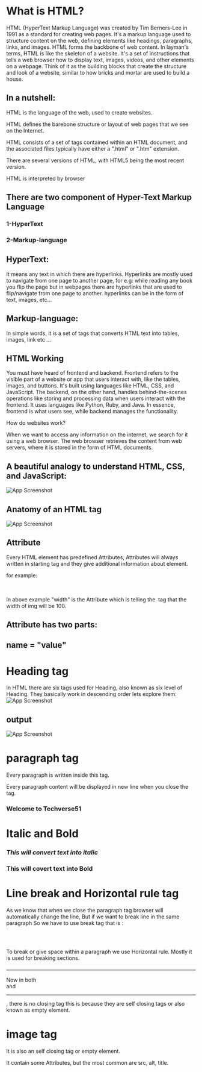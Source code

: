 #  What is HTML?
HTML (HyperText Markup Language) was created by Tim Berners-Lee in 1991 as a standard for creating web pages. It's a markup language used to structure content on the web, defining elements like headings, paragraphs, links, and images. HTML forms the backbone of web content. In layman's terms, HTML is like the skeleton of a website. It's a set of instructions that tells a web browser how to display text, images, videos, and other elements on a webpage. Think of it as the building blocks that create the structure and look of a website, similar to how bricks and mortar are used to build a house.

## In a nutshell:

HTML is the language of the web, used to create websites.

HTML defines the barebone structure or layout of web pages that we see on the Internet.

HTML consists of a set of tags contained within an HTML document, and the associated files typically have either a ".html" or ".htm" extension.

There are several versions of HTML, with HTML5 being the most recent version.

HTML is interpreted by browser

## There are two component of Hyper-Text Markup Language 
### 1-HyperText

### 2-Markup-language

## HyperText:
It means any text in which there are hyperlinks. Hyperlinks are mostly used to navigate from one page to another page, for e.g: while reading any book you flip the page but in webpages there are hyperlinks that are used to flip/navigate from one page to another.
hyperlinks can be in the form of text, images, etc...

## Markup-language:
In simple words, it is a set of tags that converts HTML text into tables, images, link etc ...

## HTML Working
You must have heard of frontend and backend. Frontend refers to the visible part of a website or app that users interact with, like the tables, images, and buttons. It's built using languages like HTML, CSS, and JavaScript. The backend, on the other hand, handles behind-the-scenes operations like storing and processing data when users interact with the frontend. It uses languages like Python, Ruby, and Java. In essence, frontend is what users see, while backend manages the functionality.

How do websites work?

When we want to access any information on the internet, we search for it using a web browser. The web browser retrieves the content from web servers, where it is stored in the form of HTML documents.




  


## A beautiful analogy to understand HTML, CSS, and JavaScript:

![App Screenshot](https://cwh-full-next-space.fra1.digitaloceanspaces.com/tutorial/html-home/Analogy.png)

## Anatomy of an HTML tag
![App Screenshot](http://schoolsofweb.com/wp-content/uploads/anatomy-of-an-html-element.jpg)

## Attribute 
Every HTML element has predefined Attributes, Attributes will always written in starting tag and they give additional information about element. 

for example:
## <img width="100" ></img>
In above example "width" is the Attribute which is telling the <img />  tag  that the width of img will be 100.

## Attribute has two parts:
## name = "value"

# Heading tag
In HTML there are six tags used for Heading, also known as six level of Heading. They basically work in descending order lets explore them:
![App Screenshot](https://i.pinimg.com/564x/8c/27/ac/8c27ac3ff484aa48336eaa8a29122a10.jpg)

## output
![App Screenshot](https://www.w3docs.com/uploads/media/default/0001/03/e560505be193d786ba54d0da3b92db217a1a3cef.png)

# paragraph tag
Every paragraph is written inside this tag.

Every paragraph content will be displayed in new line when you close the tag.

### <p>Welcome to Techverse51</p>

# Italic and Bold
### <i>This will convert text into italic</i>
### <b>This will covert text into Bold</b>

# Line break and Horizontal rule tag
As we know that when we close the paragraph tag browser will automatically change the line, But if we want to break line in the same paragraph So we have to use break tag that is :
### <br/>

To break or give space within a paragraph we use Horizontal rule. Mostly it is used for breaking sections.

### <hr/>

Now in both <br/> and <hr/> , there is no closing tag this is because they are self closing tags or also known as empty element.

# image tag
It is also an self closing tag or empty element.

It contain some Attributes, but the most common are src, alt, title.

### <img src="" alt="" title="" />




 

